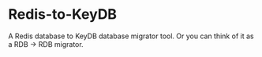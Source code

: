 # Redis-to-KeyDB
A Redis database to KeyDB database migrator tool. Or you can think of it as a RDB -> RDB migrator.
